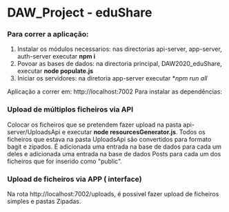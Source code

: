 # DAW_Project - eduShare

### Para correr a aplicação:
1.  Instalar os módulos necessarios: nas directorias api-server, app-server, auth-server executar **npm i**
2.  Povoar as bases de dados:  na directoria principal, DAW2020_eduShare, executar **node populate.js**
3.  Iniciar os servidores:  na diretoria app-server executar **npm run all*

Aplicação a correr em: http://localhost:7002
Para instalar as dependências:

### Upload de múltiplos ficheiros via API

Colocar os ficheiros que se pretendem fazer upload na pasta api-server/UploadsApi e executar **node resourcesGenerator.js**.
Todos os ficheiros que estava na pasta UploadsApi são convertidos para formato bagit e zipados. 
É adicionada uma entrada na base de dados para cada um deles e adicionada uma entrada na base de dados Posts para cada um dos ficheiros que for inserido como "public".


### Upload de ficheiros via APP ( interface)
Na rota http://localhost:7002/uploads, é possivel fazer upload de ficheiros simples e pastas Zipadas.
